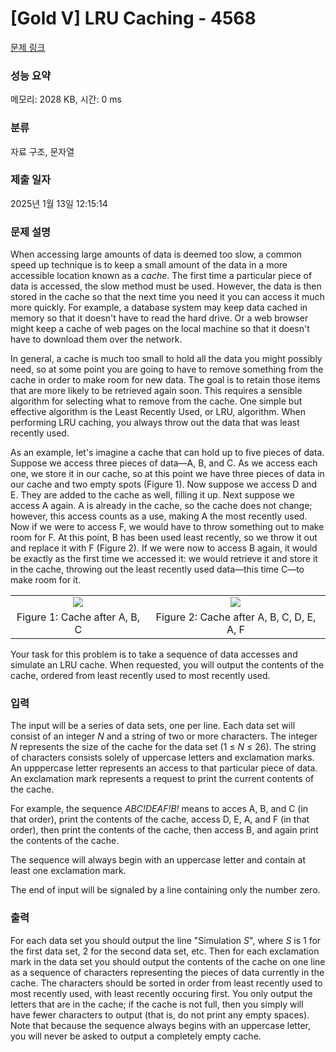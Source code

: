 # [Gold V] LRU Caching - 4568 

[문제 링크](https://www.acmicpc.net/problem/4568) 

### 성능 요약

메모리: 2028 KB, 시간: 0 ms

### 분류

자료 구조, 문자열

### 제출 일자

2025년 1월 13일 12:15:14

### 문제 설명

<p>When accessing large amounts of data is deemed too slow, a common speed up technique is to keep a small amount of the data in a more accessible location known as a <em>cache</em>. The first time a particular piece of data is accessed, the slow method must be used. However, the data is then stored in the cache so that the next time you need it you can access it much more quickly. For example, a database system may keep data cached in memory so that it doesn't have to read the hard drive. Or a web browser might keep a cache of web pages on the local machine so that it doesn't have to download them over the network.</p>

<p>In general, a cache is much too small to hold all the data you might possibly need, so at some point you are going to have to remove something from the cache in order to make room for new data. The goal is to retain those items that are more likely to be retrieved again soon. This requires a sensible algorithm for selecting what to remove from the cache. One simple but effective algorithm is the Least Recently Used, or LRU, algorithm. When performing LRU caching, you always throw out the data that was least recently used.</p>

<p>As an example, let's imagine a cache that can hold up to five pieces of data. Suppose we access three pieces of data—A, B, and C. As we access each one, we store it in our cache, so at this point we have three pieces of data in our cache and two empty spots (Figure 1). Now suppose we access D and E. They are added to the cache as well, filling it up. Next suppose we access A again. A is already in the cache, so the cache does not change; however, this access counts as a use, making A the most recently used. Now if we were to access F, we would have to throw something out to make room for F. At this point, B has been used least recently, so we throw it out and replace it with F (Figure 2). If we were now to access B again, it would be exactly as the first time we accessed it: we would retrieve it and store it in the cache, throwing out the least recently used data—this time C—to make room for it.</p>

<table class="table table table-bordered">
	<tbody>
		<tr>
			<td style="text-align: center;"><img src="https://onlinejudgeimages.s3-ap-northeast-1.amazonaws.com/upload/images2/cache1.png"></td>
			<td style="text-align: center;"><img src="https://onlinejudgeimages.s3-ap-northeast-1.amazonaws.com/upload/images2/cache2.png"></td>
		</tr>
		<tr>
			<td style="text-align: center;">Figure 1: Cache after A, B, C</td>
			<td style="text-align: center;">Figure 2: Cache after A, B, C, D, E, A, F</td>
		</tr>
	</tbody>
</table>

<p>Your task for this problem is to take a sequence of data accesses and simulate an LRU cache. When requested, you will output the contents of the cache, ordered from least recently used to most recently used.</p>

### 입력 

 <p>The input will be a series of data sets, one per line. Each data set will consist of an integer <var>N</var> and a string of two or more characters. The integer <var>N</var> represents the size of the cache for the data set (1 ≤ <var>N</var> ≤ 26). The string of characters consists solely of uppercase letters and exclamation marks. An upppercase letter represents an access to that particular piece of data. An exclamation mark represents a request to print the current contents of the cache.</p>

<p>For example, the sequence <var>ABC!DEAF!B!</var> means to acces A, B, and C (in that order), print the contents of the cache, access D, E, A, and F (in that order), then print the contents of the cache, then access B, and again print the contents of the cache.</p>

<p>The sequence will always begin with an uppercase letter and contain at least one exclamation mark.</p>

<p>The end of input will be signaled by a line containing only the number zero.</p>

### 출력 

 <p>For each data set you should output the line "Simulation <var>S</var>", where <var>S</var> is 1 for the first data set, 2 for the second data set, etc. Then for each exclamation mark in the data set you should output the contents of the cache on one line as a sequence of characters representing the pieces of data currently in the cache. The characters should be sorted in order from least recently used to most recently used, with least recently occuring first. You only output the letters that are in the cache; if the cache is not full, then you simply will have fewer characters to output (that is, do not print any empty spaces). Note that because the sequence always begins with an uppercase letter, you will never be asked to output a completely empty cache.</p>

